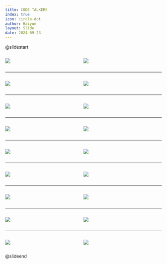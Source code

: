 ```yaml
---
title: CODE TALKERS
index: true
icon: circle-dot
author: Haiyue
layout: Slide
date: 2024-09-23
---
```

 
@slidestart

<div style="display:flex">
<div style="flex:1">

![](/reading/english/Level-V/CODE%20TALKERS/001.webp)
</div>
<div style="flex:1">

![](/reading/english/Level-V/CODE%20TALKERS/002.webp)
</div>
</div>

---

<div style="display:flex">
<div style="flex:1">

![](/reading/english/Level-V/CODE%20TALKERS/003.webp)
</div>
<div style="flex:1">

![](/reading/english/Level-V/CODE%20TALKERS/004.webp)
</div>
</div>

---

<div style="display:flex">
<div style="flex:1">

![](/reading/english/Level-V/CODE%20TALKERS/005.webp)
</div>
<div style="flex:1">

![](/reading/english/Level-V/CODE%20TALKERS/006.webp)
</div>
</div>

---

<div style="display:flex">
<div style="flex:1">

![](/reading/english/Level-V/CODE%20TALKERS/007.webp)
</div>
<div style="flex:1">

![](/reading/english/Level-V/CODE%20TALKERS/008.webp)
</div>
</div>

---

<div style="display:flex">
<div style="flex:1">

![](/reading/english/Level-V/CODE%20TALKERS/009.webp)
</div>
<div style="flex:1">

![](/reading/english/Level-V/CODE%20TALKERS/010.webp)
</div>
</div>

---

<div style="display:flex">
<div style="flex:1">

![](/reading/english/Level-V/CODE%20TALKERS/011.webp)
</div>
<div style="flex:1">

![](/reading/english/Level-V/CODE%20TALKERS/012.webp)
</div>
</div>

---

<div style="display:flex">
<div style="flex:1">

![](/reading/english/Level-V/CODE%20TALKERS/013.webp)
</div>
<div style="flex:1">

![](/reading/english/Level-V/CODE%20TALKERS/014.webp)
</div>
</div>

---

<div style="display:flex">
<div style="flex:1">

![](/reading/english/Level-V/CODE%20TALKERS/015.webp)
</div>
<div style="flex:1">

![](/reading/english/Level-V/CODE%20TALKERS/016.webp)
</div>
</div>

---

<div style="display:flex">
<div style="flex:1">

![](/reading/english/Level-V/CODE%20TALKERS/017.webp)
</div>
<div style="flex:1">

![](/reading/english/Level-V/CODE%20TALKERS/018.webp)
</div>
</div>

@slideend